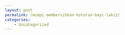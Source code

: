```yaml
---
layout: post
permalink: /mimpi-membersihkan-kotoran-bayi-laki2/
categories:
    - Uncategorized
---
```


